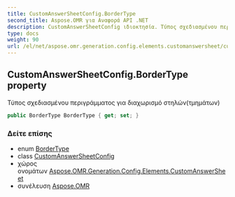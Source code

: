 ```yaml
---
title: CustomAnswerSheetConfig.BorderType
second_title: Aspose.OMR για Αναφορά API .NET
description: CustomAnswerSheetConfig ιδιοκτησία. Τύπος σχεδιασμένου περιγράμματος για διαχωρισμό στηλώντμημάτων
type: docs
weight: 90
url: /el/net/aspose.omr.generation.config.elements.customanswersheet/customanswersheetconfig/bordertype/
---
```

## CustomAnswerSheetConfig.BorderType property

Τύπος σχεδιασμένου περιγράμματος για διαχωρισμό στηλών(τμημάτων)

```csharp
public BorderType BorderType { get; set; }
```

### Δείτε επίσης

* enum [BorderType](../../../aspose.omr.generation.config.enums/bordertype/)
* class [CustomAnswerSheetConfig](../)
* χώρος ονομάτων [Aspose.OMR.Generation.Config.Elements.CustomAnswerSheet](../../customanswersheetconfig/)
* συνέλευση [Aspose.OMR](../../../)


